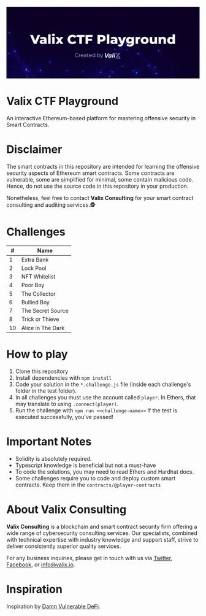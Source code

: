 ![](cover.png)
# Valix CTF Playground
An interactive Ethereum-based platform for mastering offensive security in Smart Contracts.

# Disclaimer
The smart contracts in this repository are intended for learning the offensive security aspects of Ethereum smart contracts. Some contracts are vulnerable, some are simplified for minimal, some contain malicious code. Hence, do not use the source code in this repository in your production.

Nonetheless, feel free to contact **Valix Consulting** for your smart contract consulting and auditing services.🕵

# Challenges
| #             |       Name    |
| ------------- | ------------- |
| 1  | Extra Bank  | 
| 2  | Lock Pool  |
| 3  | NFT Whitelist  |
| 4  | Poor Boy  |
| 5  | The Collector  |
| 6  | Bullied Boy  |
| 7  | The Secret Source  |
| 8  | Trick or Thieve  |
| 10  | Alice in The Dark  |

# How to play
1. Clone this repository
2. Install dependencies with `npm install`
3. Code your solution in the `*.challenge.js` file (inside each challenge's folder in the test folder). 
4. In all challenges you must use the account called `player`. In Ethers, that may translate to using `.connect(player)`.
5. Run the challenge with `npm run <<challenge-name>>` If the test is executed successfully, you've passed!

# Important Notes
- Solidity is absolutely required.
- Typescript knowledge is beneficial but not a must-have
- To code the solutions, you may need to read Ethers and Hardhat docs.
- Some challenges require you to code and deploy custom smart contracts. Keep them in the `contracts/@player-contracts`

# About Valix Consulting
**Valix Consulting** is a blockchain and smart contract security firm offering a wide range of cybersecurity consulting services. Our specialists, combined with technical expertise with industry knowledge and support staff, strive to deliver consistently superior quality services.

For any business inquiries, please get in touch with us via [Twitter](https://twitter.com/valixconsulting), [Facebook](https://www.facebook.com/ValixConsulting), or [info@valix.io](mailto:info@valix.io).

# Inspiration
Inspiration by [Damn Vulnerable DeFi](https://www.damnvulnerabledefi.xyz/).
